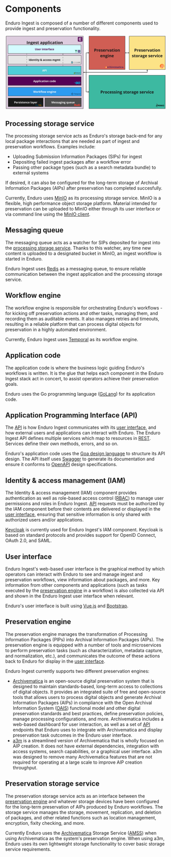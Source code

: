 # Components

Enduro Ingest is composed of a number of different components used to provide
ingest and preservation functionality.

![enduro components diagram](screenshots/enduro-ingest-components.jpg)

## Processing storage service

The processing storage service acts as Enduro's storage back-end for any local
package interactions that are needed as part of ingest and preservation
workflows. Examples include:

* Uploading Submission Information Packages (SIPs) for ingest
* Depositing failed ingest packages after a workflow error
* Passing other package types (such as a search metadata bundle) to external
  systems

If desired, it can also be configured for the long-term storage of Archival
Information Packages (AIPs) after preservation has completed succesfully.

Currently, Enduro uses [MinIO](https://min.io/) as its processing storage
service. MinIO is a flexible, high performance object storage platform. Material
intended for preservation can be uploaded to MinIO either through its user
interface or via command line using the [MinIO
client](https://min.io/docs/minio/linux/reference/minio-mc.html).

## Messaging queue

The messaging queue acts as a watcher for SIPs deposited for ingest into the
[processing storage service](#processing-storage-service). Thanks to this
watcher, any time new content is uploaded to a designated bucket in MinIO, an
ingest workflow is started in Enduro.

Enduro Ingest uses [Redis](https://redis.io/) as a messaging queue, to ensure
reliable communication between the ingest application and the processing storage
service.

## Workflow engine

The workflow engine is responsible for orchestrating Enduro's workflows - for
kicking off preservation actions and other tasks, managing them, and recording
them as auditable events. It also manages retries and timeouts, resulting in a
reliable platform that can process digital objects for preservation in a highly
automated environment.

Currently, Enduro Ingest uses [Temporal](https://temporal.io/) as its workflow
engine.

## Application code

The application code is where the business logic guiding Enduro's workflows is
written. It is the glue that helps each component in the Enduro Ingest stack act
in concert, to assist operators achieve their preservation goals.

Enduro  uses the Go programming language ([GoLang](https://go.dev/)) for its
application code.

## Application Programming Interface (API)

The [API](https://en.wikipedia.org/wiki/API) is how Enduro Ingest communicates
with its [user interface](#user-interface), and how external users and
applications can interact with Enduro. The Enduro Ingest API defines multiple
services which map to resources in [REST](https://en.wikipedia.org/wiki/REST).
Services define their own methods, errors, and so on.

Enduro's application code uses the [Goa design language](https://goa.design/) to
structure its API design. The API itself uses [Swagger](https://swagger.io/) to
generate its documentation and ensure it conforms to
[OpenAPI](https://www.openapis.org/) design specifications.

## Identity & access management (IAM)

The Identity & access management (IAM) component provides authentication as well
as role-based access control
([RBAC](https://en.wikipedia.org/wiki/Role-based_access_control)) to manage user
permissions and roles in Enduro Ingest.
[API](#application-programming-interface-api) requests must be authorized by the
IAM component before their contents are delivered or displayed in the [user
interface](#user-interface), ensuring that sensitive information is only shared
with authorized users and/or applications.

[Keycloak](https://www.keycloak.org/) is currently used for Enduro Ingest's IAM
component. Keycloak is based on standard protocols and provides support for
OpenID Connect, OAuth 2.0, and SAML.

## User interface

Enduro Ingest's web-based user interface is the graphical method by which
operators can interact with Enduro to see and manage ingest and preservation
workflows, view information about packages, and more. Key information from other
components and applications (such as tasks executed by the [preservation
engine](#preservation-engine) in a workflow) is also collected via API and shown
in the Enduro Ingest user interface when relevant.

Enduro's user interface is built using [Vue.js](https://vuejs.org/) and
[Bootstrap](https://getbootstrap.com/).

## Preservation engine

The preservation engine manages the transformation of Processing Information
Packages (PIPs) into Archival Information Packages (AIPs). The preservation
engine is equipped with a number of tools and microservices to perform
preservation tasks (such as characterization, metadata capture, and
normalization, etc.), and communicates the outcome of these actions back to
Enduro for display in the [user interface](#user-interface).

Enduro Ingest currently supports two different preservation engines:

* [Archivematica](https://archivematica.org) is an open-source digital
  preservation system that is designed to maintain standards-based, long-term
  access to collections of digital objects. It provides an integrated suite of
  free and open-source tools that allows users to process digital objects and
  generate Archival Information Packages (AIPs) in compliance with the Open
  Archival Information System
  ([OAIS](https://en.wikipedia.org/wiki/Open_Archival_Information_System))
  functional model and other digital preservation standards and best practices,
  define preservation policies, manage processing configurations, and more.
  Archivematica includes a web-based dashboard for user interaction, as well as
  a set of [API](https://en.wikipedia.org/wiki/API) endpoints that Enduro uses
  to integrate with Archivematica and display preservation task outcomes in the
  Enduro user interface.
* [a3m](https://github.com/artefactual-labs/a3m) is a streamlined version of
  Archivematica that is wholly focused on AIP creation. It does not have
  external dependencies, integration with access systems, search capabilities,
  or a graphical user interface. a3m was designed  to remove many Archivematica
  features that are not required for operating at a large scale to improve AIP
  creation throughput.

## Preservation storage service

The preservation storage service acts as an interface between the [preservation
engine](#preservation-engine) and whatever storage devices have been configured
for the long-term preservation of AIPs produced by Enduro workflows. The storage
service manages the storage, movement, replication, and deletion of packages,
and other related functions such as location management, encryption, fixity
checking, and more.

Currently Enduro uses the [Archivematica](https://archivematica.org) Storage
Service ([AMSS](https://github.com/artefactual/archivematica-storage-service))
when using Archivematica as the system's preservation engine. When using a3m,
Enduro uses its own lightweight storage functionality to cover basic storage
service requirements.
